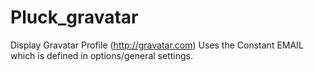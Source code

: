 Pluck_gravatar
==============

Display Gravatar Profile (http://gravatar.com)
Uses the Constant EMAIL which is defined in options/general settings.
